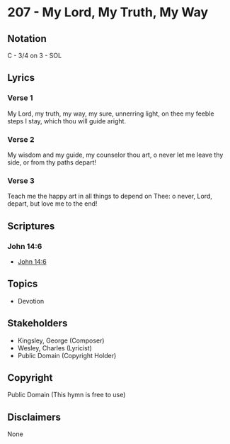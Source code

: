 # 207 - My Lord, My Truth, My Way

## Notation

C - 3/4 on 3 - SOL

## Lyrics

### Verse 1

My Lord, my truth, my way, my sure, unnerring light, on thee my feeble steps I stay, which thou will guide aright.

### Verse 2

My wisdom and my guide, my counselor thou art, o never let me leave thy side, or from thy paths depart!

### Verse 3

Teach me the happy art in all things to depend on Thee: o never, Lord, depart, but love me to the end!


## Scriptures

### John 14:6

- [John 14:6](https://www.biblegateway.com/passage/?search=John%2014%3A6)


## Topics

- Devotion

## Stakeholders

- Kingsley, George (Composer)
- Wesley, Charles (Lyricist)
- Public Domain (Copyright Holder)

## Copyright

Public Domain
(This hymn is free to use)

## Disclaimers

None

